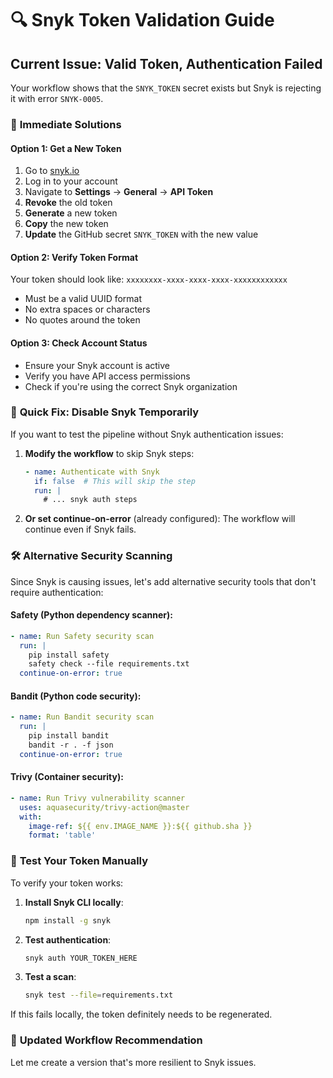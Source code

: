 # 🔍 Snyk Token Validation Guide

## Current Issue: Valid Token, Authentication Failed

Your workflow shows that the `SNYK_TOKEN` secret exists but Snyk is rejecting it with error `SNYK-0005`.

### 🔧 **Immediate Solutions**

#### Option 1: Get a New Token
1. Go to [snyk.io](https://snyk.io)
2. Log in to your account
3. Navigate to **Settings** → **General** → **API Token**
4. **Revoke** the old token
5. **Generate** a new token
6. **Copy** the new token
7. **Update** the GitHub secret `SNYK_TOKEN` with the new value

#### Option 2: Verify Token Format
Your token should look like: `xxxxxxxx-xxxx-xxxx-xxxx-xxxxxxxxxxxx`
- Must be a valid UUID format
- No extra spaces or characters
- No quotes around the token

#### Option 3: Check Account Status
- Ensure your Snyk account is active
- Verify you have API access permissions
- Check if you're using the correct Snyk organization

### 🚀 **Quick Fix: Disable Snyk Temporarily**

If you want to test the pipeline without Snyk authentication issues:

1. **Modify the workflow** to skip Snyk steps:
   ```yaml
   - name: Authenticate with Snyk
     if: false  # This will skip the step
     run: |
       # ... snyk auth steps
   ```

2. **Or set continue-on-error** (already configured):
   The workflow will continue even if Snyk fails.

### 🛠️ **Alternative Security Scanning**

Since Snyk is causing issues, let's add alternative security tools that don't require authentication:

#### Safety (Python dependency scanner):
```yaml
- name: Run Safety security scan
  run: |
    pip install safety
    safety check --file requirements.txt
  continue-on-error: true
```

#### Bandit (Python code security):
```yaml
- name: Run Bandit security scan
  run: |
    pip install bandit
    bandit -r . -f json
  continue-on-error: true
```

#### Trivy (Container security):
```yaml
- name: Run Trivy vulnerability scanner
  uses: aquasecurity/trivy-action@master
  with:
    image-ref: ${{ env.IMAGE_NAME }}:${{ github.sha }}
    format: 'table'
```

### 🔄 **Test Your Token Manually**

To verify your token works:

1. **Install Snyk CLI locally**:
   ```bash
   npm install -g snyk
   ```

2. **Test authentication**:
   ```bash
   snyk auth YOUR_TOKEN_HERE
   ```

3. **Test a scan**:
   ```bash
   snyk test --file=requirements.txt
   ```

If this fails locally, the token definitely needs to be regenerated.

### 📝 **Updated Workflow Recommendation**

Let me create a version that's more resilient to Snyk issues.
